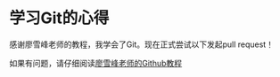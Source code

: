 # 学习Git的心得

感谢廖雪峰老师的教程，我学会了Git。现在正式尝试以下发起pull request！

如果有问题，请仔细阅读[廖雪峰老师的Github教程](https://www.liaoxuefeng.com/wiki/896043488029600/900937935629664)